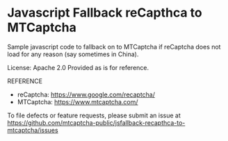 # Javascript Fallback reCapthca to MTCaptcha
Sample javascript code to fallback on to MTCaptcha if reCaptcha does not load for any reason (say sometimes in China).


License: Apache 2.0
Provided as is for reference.


REFERENCE
- reCaptcha: https://www.google.com/recaptcha/ 
- MTCaptcha: https://www.mtcaptcha.com/

To file defects or feature requests, please submit an issue at <br >
https://github.com/mtcaptcha-public/jsfallback-recapthca-to-mtcaptcha/issues <br >
